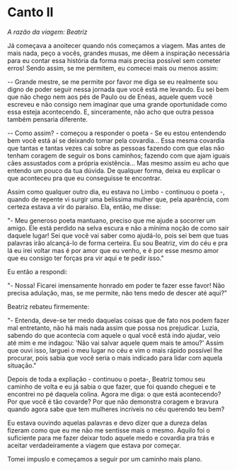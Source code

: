 # Canto II

_A razão da viagem: Beatriz_

Já começava a anoitecer quando nós começamos a viagem. Mas antes de mais nada, peço a vocês, grandes musas, me dêem a inspiração necessária para eu contar essa história da forma mais precisa possível sem cometer erros! Sendo assim, se me permitem, eu comecei mais ou menos assim:

-- Grande mestre, se me permite por favor me diga se eu realmente sou digno de poder seguir nessa jornada que você está me levando. Eu sei bem que não chego nem aos pés de Paulo ou de Enéas, aquele quem você escreveu e não consigo nem imaginar que uma grande oportunidade como essa esteja acontecendo. E, sinceramente, não acho que outra pessoa também pensaria diferente.

-- Como assim? - começou a responder o poeta - Se eu estou entendendo bem você está aí se deixando tomar pela covardia... Essa mesma covardia que tantas e tantas vezes cai sobre as pessoas fazendo com que elas não tenham coragem de seguir os bons caminhos; fazendo com que ajam iguais cães assustados com a própria existência... Mas mesmo assim eu acho que entendo um pouco da tua dúvida. De qualquer forma, deixa eu explicar o que aconteceu pra que eu conseguisse te encontrar.

Assim como qualquer outro dia, eu estava no Limbo - continuou o poeta -, quando de repente vi surgir uma belíssima mulher que, pela aparência, com certeza estava a vir do paraíso. Ela, então, me disse:

"- Meu generoso poeta mantuano, preciso que me ajude a socorrer um amigo. Ele está perdido na selva escura e não a mínima noção de como sair daquele lugar! Sei que você vai saber como ajudá-lo, pois sei bem que tuas palavras irão alcançá-lo de forma certeira. Eu sou Beatriz, vim do céu e pra lá eu irei voltar mas é por amor que eu venho, e é por esse mesmo amor que eu consigo ter forças pra vir aqui e te pedir isso."

Eu então a respondi:

"- Nossa! Ficarei imensamente honrado em poder te fazer esse favor! Não precisa adulação, mas, se me permite, não tens medo de descer até aqui?"

Beatriz rebateu firmemente:

"- Entenda, deve-se ter medo daquelas coisas que de fato nos podem fazer mal entretanto, não há mais nada assim que possa nos prejudicar. Luzia, sabendo do que acontecia com aquele o qual você está indo ajudar, veio até mim e me indagou: 'Não vai salvar aquele quem mais te amou?' Assim que ouvi isso, larguei o meu lugar no céu e vim o mais rápido possível lhe procurar, pois sabia que você seria o mais indicado para lidar com aquela situação."

Depois de toda a expliação - continuou o poeta-, Beatriz tomou seu caminho de volta e eu já sabia o que fazer, que foi quando cheguei e te encontrei no pé daquela colina. Agora me diga: o que está acontecendo? Por que você é tão covarde? Por que não demonstra coragem e bravura quando agora sabe que tem mulheres incríveis no céu querendo teu bem?

Eu estava ouvindo aquelas palavras e devo dizer que a dureza delas fizeram como que eu me não me sentisse mais o mesmo. Aquilo foi o suficiente para me fazer deixar todo aquele medo e covardia pra trás e aceitar verdadeiramente a viagem que estava por começar.

Tomei impuslo e começamos a seguir por um caminho mais plano.